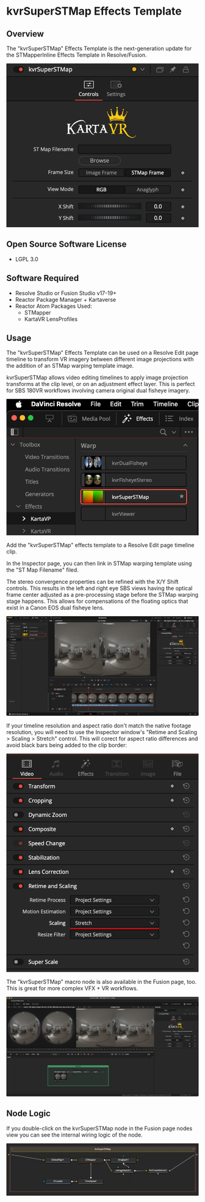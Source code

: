 # kvrSuperSTMap Effects Template

## Overview

The "kvrSuperSTMap" Effects Template is the next-generation update for the STMapperInline Effects Template in Resolve/Fusion.

![Controls.](Images/kvrSuperSTMap_Controls.png)

## Open Source Software License

- LGPL 3.0

## Software Required

- Resolve Studio or Fusion Studio v17-19+ 
- Reactor Package Manager + Kartaverse
- Reactor Atom Packages Used:
	- STMapper
	- KartaVR LensProfiles

## Usage

The "kvrSuperSTMap" Effects Template can be used on a Resolve Edit page timeline to transform VR imagery between different image projections with the addition of an STMap warping template image. 

kvrSuperSTMap allows video editing timelines to apply image projection transforms at the clip level, or on an adjustment effect layer. This is perfect for SBS 180VR workflows involving camera original dual fisheye imagery.

![Effects](Images/kvrSuperSTMap_Effects_Tab.png)

Add the "kvrSuperSTMap" effects template to a Resolve Edit page timeline clip. 

In the Inspector page, you can then link in STMap warping template using the "ST Map Filename" filed. 


The stereo convergence properties can be refined with the X/Y Shift controls. This results in the left and right eye SBS views having the optical frame center adjusted as a pre-processing stage before the STMap warping stage happens. This allows for compensations of the floating optics that exist in a Canon EOS dual fisheye lens.

![Timeline](Images/kvrSuperSTMap_Timeline.png)

If your timeline resolution and aspect ratio don't match the native footage resolution, you will need to use the Inspector window's "Retime and Scaling > Scaling > Stretch" control. This will corect for aspect ratio differences and avoid black bars being added to the clip border:

![Fit](Images/kvrSuperSTMap_Resize.png)

The "kvrSuperSTMap" macro node is also available in the Fusion page, too. This is great for more complex VFX + VR workflows.

![Node Logic](Images/kvrSuperSTMap-Comp.png)

## Node Logic

If you double-click on the kvrSuperSTMap node in the Fusion page nodes view you can see the internal wiring logic of the node.

![Node Logic](Images/kvrSuperSTMap_GroupOperator.png)
